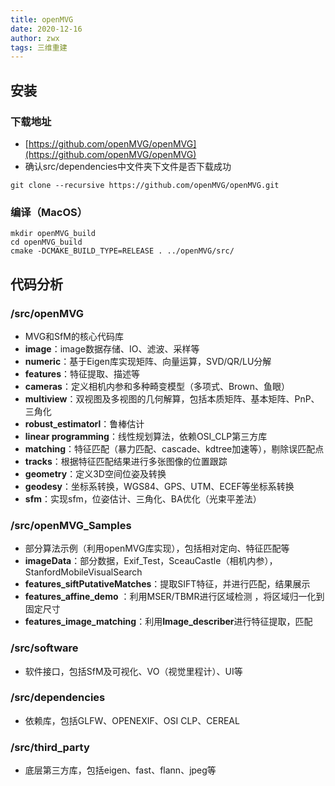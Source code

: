 ```yaml
---
title: openMVG
date: 2020-12-16
author: zwx
tags: 三维重建
---
```

## 安装
### 下载地址
- [https://github.com/openMVG/openMVG](https://github.com/openMVG/openMVG)  
- 确认src/dependencies中文件夹下文件是否下载成功  

`git clone --recursive https://github.com/openMVG/openMVG.git`

### 编译（MacOS）
```
mkdir openMVG_build
cd openMVG_build
cmake -DCMAKE_BUILD_TYPE=RELEASE . ../openMVG/src/
```
## 代码分析
### /src/openMVG
- MVG和SfM的核心代码库  
- **image**：image数据存储、IO、滤波、采样等
- **numeric**：基于Eigen库实现矩阵、向量运算，SVD/QR/LU分解  
- **features**：特征提取、描述等
- **cameras**：定义相机内参和多种畸变模型（多项式、Brown、鱼眼）
- **multiview**：双视图及多视图的几何解算，包括本质矩阵、基本矩阵、PnP、三角化
- **robust_estimatorl**：鲁棒估计  
- **linear programming**：线性规划算法，依赖OSI_CLP第三方库  
- **matching**：特征匹配（暴力匹配、cascade、kdtree加速等），剔除误匹配点  
- **tracks**：根据特征匹配结果进行多张图像的位置跟踪  
- **geometry**：定义3D空间位姿及转换
- **geodesy**：坐标系转换，WGS84、GPS、UTM、ECEF等坐标系转换
- **sfm**：实现sfm，位姿估计、三角化、BA优化（光束平差法）

### /src/openMVG_Samples
- 部分算法示例（利用openMVG库实现），包括相对定向、特征匹配等  
- **imageData**：部分数据，Exif_Test，SceauCastle（相机内参），StanfordMobileVisualSearch  
- **features\_siftPutativeMatches**：提取SIFT特征，并进行匹配，结果展示  
- **features\_affine\_demo** ：利用MSER/TBMR进行区域检测  ，将区域归一化到固定尺寸
- **features\_image\_matching**：利用**Image_describer**进行特征提取，匹配  

 
### /src/software
- 软件接口，包括SfM及可视化、VO（视觉里程计）、UI等

### /src/dependencies
- 依赖库，包括GLFW、OPENEXIF、OSI CLP、CEREAL

### /src/third_party
- 底层第三方库，包括eigen、fast、flann、jpeg等